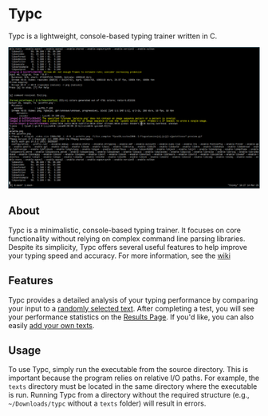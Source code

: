 # Typc

Typc is a lightweight, console-based typing trainer written in C.

![preview](https://github.com/JoshAU-04/typc/blob/main/.github/assets/preview.gif?raw=true)

## About

Typc is a minimalistic, console-based typing trainer. It focuses on core
functionality without relying on complex command line parsing libraries.
Despite its simplicity, Typc offers several useful features to help improve
your typing speed and accuracy. For more information, see the [wiki](https://github.com/JoshAU-04/typc/wiki)

## Features

Typc provides a detailed analysis of your typing performance by comparing your
input to a [randomly selected text](https://github.com/JoshAU-04/typc/wiki/Randomization).
After completing a test, you will see your performance statistics on the [Results Page](https://github.com/JoshAU-04/typc/wiki/Results-Page).
If you'd like, you can also easily [add your own texts](https://github.com/JoshAU-04/typc/wiki/Adding-Texts#adding-new-texts).


## Usage

To use Typc, simply run the executable from the source directory. This is
important because the program relies on relative I/O paths. For example, the
`texts` directory must be located in the same directory where the executable is
run. Running Typc from a directory without the required structure (e.g.,
`~/Downloads/typc` without a `texts` folder) will result in errors.

